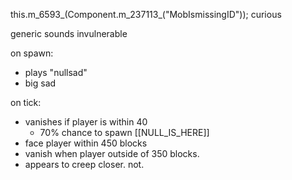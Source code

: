 this.m_6593_(Component.m_237113_("MobIsmissingID"));
curious

generic sounds
invulnerable

on spawn:
- plays "nullsad"
- big sad

on tick:
- vanishes if player is within 40
	- 70% chance to spawn [[NULL_IS_HERE]]
- face player within 450 blocks
- vanish when player outside of 350 blocks.
- appears to creep closer. not.